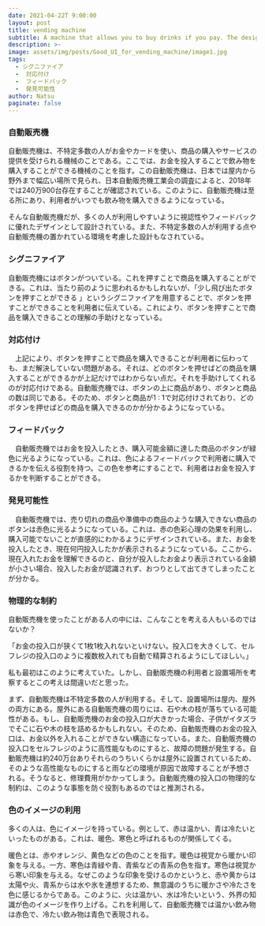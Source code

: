 ```yaml
---
date: 2021-04-22T 9:00:00
layout: post
title: vending machine
subtitle: A machine that allows you to buy drinks if you pay. The design makes full use of visual information and feedback.
description: >-
image: assets/img/posts/Good_UI_for_vending_machine/image1.jpg
tags: 
  - シグニファイア
  -  対応付け
  -  フィードバック
  -  発見可能性
author: Natsu
paginate: false
---
```


### 自動販売機

自動販売機は、不特定多数の人がお金やカードを使い、商品の購入やサービスの提供を受けられる機械のことである。ここでは、お金を投入することで飲み物を購入することができる機械のことを指す。この自動販売機は、日本では屋内から野外まで幅広い場所で見られ、日本自動販売機工業会の調査によると、2018年では240万900台存在することが確認されている。このように、自動販売機は至る所にあり、利用者がいつでも飲み物を購入できるようになっている。

そんな自動販売機だが、多くの人が利用しやすいように視認性やフィードバックに優れたデザインとして設計されている。また、不特定多数の人が利用する点や自動販売機の置かれている環境を考慮した設計もなされている。

### シグニファイア

自動販売機にはボタンがついている。これを押すことで商品を購入することができる。これは、当たり前のように思われるかもしれないが、「少し飛び出たボタンを押すことができる
」というシグニファイアを用意することで、ボタンを押すことができることを利用者に伝えている。これにより、ボタンを押すことで商品を購入できることの理解の手助けとなっている。

### 対応付け

　上記により、ボタンを押すことで商品を購入できることが利用者に伝わっても、まだ解決していない問題がある。それは、どのボタンを押せばどの商品を購入することができるかが上記だけではわからない点だ。それを手助けしてくれるのが対応付けである。自動販売機では、ボタンの上に商品があり、ボタンと商品の数は同じである。そのため、ボタンと商品が1
:
1で対応付けされており、どのボタンを押せばどの商品を購入できるのかが分かるようになっている。

### フィードバック

　自動販売機ではお金を投入したとき、購入可能金額に達した商品のボタンが緑色に光るようになっている。これは、色によるフィードバックで利用者に購入できるかを伝える役割を持つ。この色を参考にすることで、利用者はお金を投入するかを判断することができる。

### 発見可能性

　自動販売機では、売り切れの商品や準備中の商品のような購入できない商品のボタンは赤色に光るようになっている。これは、赤の色彩心理の効果を利用し、購入可能でないことが直感的にわかるようにデザインされている。また、お金を投入したとき、現在何円投入したかが表示されるようになっている。ここから、現在入れたお金を理解できるのと、自分が投入したお金より表示されている金額が小さい場合、投入したお金が認識されず、おつりとして出てきてしまったことが分かる。

### 物理的な制約

自動販売機を使ったことがある人の中には、こんなことを考える人もいるのではないか？

「お金の投入口が狭くて1枚1枚入れないといけない。投入口を大きくして、セルフレジの投入口のように複数枚入れても自動で精算されるようにしてほしい。」

私も最初はこのように考えていた。しかし、自動販売機の利用者と設置場所を考察するとこの考えは間違いだと思った。

まず、自動販売機は不特定多数の人が利用する。そして、設置場所は屋内、屋外の両方にある。屋外にある自動販売機の周りには、石や木の枝が落ちている可能性がある。もし、自動販売機のお金の投入口が大きかった場合、子供がイタズラでそこに石や木の枝を詰めるかもしれない。そのため、自動販売機のお金の投入口は、お金以外を入れることができない構造になっている。また、自動販売機の投入口をセルフレジのように高性能なものにすると、故障の問題が発生する。自動販売機は約240万台ありそれらのうちいくらかは屋外に設置されているため、そのような高性能なものにすると雨などの環境が原因で故障することが予想される。そうなると、修理費用がかかってしまう。自動販売機の投入口の物理的な制約は、このような事態を防ぐ役割もあるのではと推測される。

### 色のイメージの利用

多くの人は、色にイメージを持っている。例として、赤は温かい、青は冷たいといったものがある。これは、暖色、寒色と呼ばれるものが関係してくる。

暖色とは、赤やオレンジ、黄色などの色のことを指す。暖色は視覚から暖かい印象を与える。一方、寒色は青緑や青、青紫などの青系の色を指す。寒色は視覚から寒い印象を与える。なぜこのような印象を受けるのかというと、赤や黄からは太陽や火、青系からは水や氷を連想するため、無意識のうちに暖かさや冷たさを色に感じるからである。このように、火は温かい、水は冷たいという、外界の知識が色のイメージを作り上げる。これを利用して、自動販売機では温かい飲み物は赤色で、冷たい飲み物は青色で表現される。
